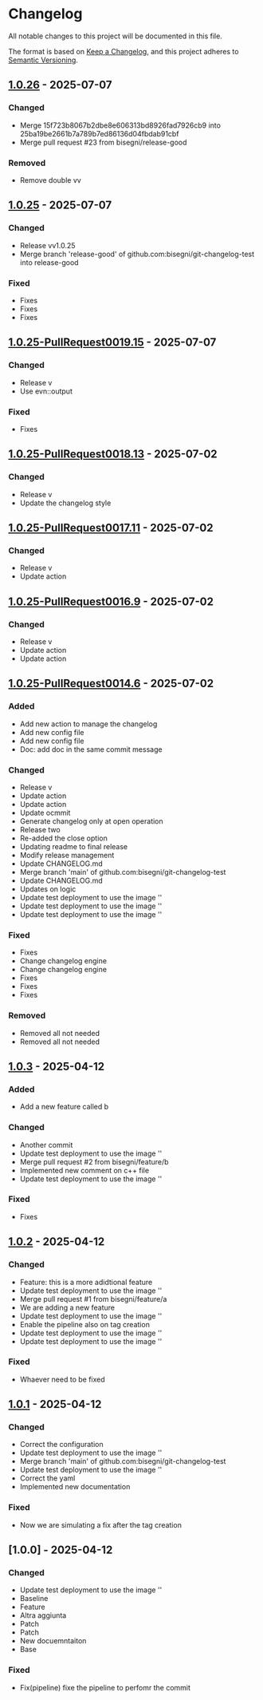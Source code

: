 # Changelog

All notable changes to this project will be documented in this file.

The format is based on [Keep a Changelog](https://keepachangelog.com/en/1.0.0/),
and this project adheres to [Semantic Versioning](https://semver.org/spec/v2.0.0.html).

## [1.0.26] - 2025-07-07

### Changed
- Merge 15f723b8067b2dbe8e606313bd8926fad7926cb9 into 25ba19be2661b7a789b7ed86136d04fbdab91cbf
- Merge pull request #23 from bisegni/release-good

### Removed
- Remove double vv

## [1.0.25] - 2025-07-07

### Changed
- Release vv1.0.25
- Merge branch 'release-good' of github.com:bisegni/git-changelog-test into release-good

### Fixed
- Fixes
- Fixes
- Fixes

## [1.0.25-PullRequest0019.15] - 2025-07-07

### Changed
- Release v
- Use evn::output

### Fixed
- Fixes

## [1.0.25-PullRequest0018.13] - 2025-07-02

### Changed
- Release v
- Update the changelog style

## [1.0.25-PullRequest0017.11] - 2025-07-02

### Changed
- Release v
- Update action

## [1.0.25-PullRequest0016.9] - 2025-07-02

### Changed
- Release v
- Update action
- Update action

## [1.0.25-PullRequest0014.6] - 2025-07-02

### Added
- Add new action to manage the changelog
- Add new config file
- Add new config file
- Doc: add doc in the same commit message

### Changed
- Release v
- Update action
- Update action
- Update ocmmit
- Generate changelog only at open operation
- Release two
- Re-added the close option
- Updating readme to final release
- Modify release management
- Update CHANGELOG.md
- Merge branch 'main' of github.com:bisegni/git-changelog-test
- Update CHANGELOG.md
- Updates on logic
- Update test deployment to use the image ''
- Update test deployment to use the image ''
- Update test deployment to use the image ''

### Fixed
- Fixes
- Change changelog engine
- Change changelog engine
- Fixes
- Fixes
- Fixes

### Removed
- Removed all not needed
- Removed all not needed

## [1.0.3] - 2025-04-12

### Added
- Add a new feature called b

### Changed
- Another commit
- Update test deployment to use the image ''
- Merge pull request #2 from bisegni/feature/b
- Implemented new comment on c++ file
- Update test deployment to use the image ''

### Fixed
- Fixes

## [1.0.2] - 2025-04-12

### Changed
- Feature: this is a more adidtional feature
- Update test deployment to use the image ''
- Merge pull request #1 from bisegni/feature/a
- We are adding a new feature
- Update test deployment to use the image ''
- Enable the pipeline also on tag creation
- Update test deployment to use the image ''
- Update test deployment to use the image ''

### Fixed
- Whaever need to be fixed

## [1.0.1] - 2025-04-12

### Changed
- Correct the configuration
- Update test deployment to use the image ''
- Merge branch 'main' of github.com:bisegni/git-changelog-test
- Update test deployment to use the image ''
- Correct the yaml
- Implemented new documentation

### Fixed
- Now we are simulating a fix after the tag creation

## [1.0.0] - 2025-04-12

### Changed
- Update test deployment to use the image ''
- Baseline
- Feature
- Altra aggiunta
- Patch
- Patch
- New docuemntaiton
- Base

### Fixed
- Fix(pipeline) fixe the pipeline to perfomr the commit

[1.0.26]: https://github.com///compare/vv1.0.25..v1.0.26
[1.0.25]: https://github.com///compare/v1.0.25-PullRequest0019.15..vv1.0.25
[1.0.25-PullRequest0019.15]: https://github.com///compare/v1.0.25-PullRequest0018.13..v1.0.25-PullRequest0019.15
[1.0.25-PullRequest0018.13]: https://github.com///compare/v1.0.25-PullRequest0017.11..v1.0.25-PullRequest0018.13
[1.0.25-PullRequest0017.11]: https://github.com///compare/v1.0.25-PullRequest0016.9..v1.0.25-PullRequest0017.11
[1.0.25-PullRequest0016.9]: https://github.com///compare/v1.0.25-PullRequest0014.6..v1.0.25-PullRequest0016.9
[1.0.25-PullRequest0014.6]: https://github.com///compare/1.0.3..v1.0.25-PullRequest0014.6
[1.0.3]: https://github.com///compare/1.0.2..1.0.3
[1.0.2]: https://github.com///compare/1.0.1..1.0.2
[1.0.1]: https://github.com///compare/1.0.0..1.0.1

<!-- generated by git-cliff -->
